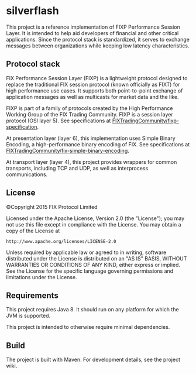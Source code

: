 # silverflash
This project is a reference implementation of FIXP Performance Session Layer. It is intended to 
help aid developers of financial and other critical applications. Since the protocol stack is 
standardized, it serves to exchange messages between organizations while keeping low latency
characteristics.

## Protocol stack
FIX Performance Session Layer (FIXP) is a lightweight protocol designed to replace the traditional
FIX session protocol (known officially as FIXT) for high performance use cases. It supports both 
point-to-point exchange of application messages as well as multicasts for market data and the like.

FIXP is part of a family of protocols created by the High Performance Working Group
of the FIX Trading Community. FIXP is a session layer protocol (OSI layer 5). 
See specifications at [FIXTradingCommunity/fixp-specification](https://github.com/FIXTradingCommunity/fixp-specification).

At presentation layer (layer 6), this implementation uses Simple Binary Encoding, a high-performance binary encoding of FIX. 
See specifications at [FIXTradingCommunity/fix-simple-binary-encoding](https://github.com/FIXTradingCommunity/fix-simple-binary-encoding).

At transport layer (layer 4), this project provides wrappers for common transports, including TCP 
and UDP, as well as interprocess communications.

## License
©Copyright 2015 FIX Protocol Limited

Licensed under the Apache License, Version 2.0 (the "License");
you may not use this file except in compliance with the License.
You may obtain a copy of the License at

    http://www.apache.org/licenses/LICENSE-2.0

Unless required by applicable law or agreed to in writing, software
distributed under the License is distributed on an "AS IS" BASIS,
WITHOUT WARRANTIES OR CONDITIONS OF ANY KIND, either express or implied.
See the License for the specific language governing permissions and
limitations under the License.

## Requirements
This project requires Java 8. It should run on any platform for which the JVM is supported.

This project is intended to otherwise require minimal dependencies.

## Build
The project is built with Maven. For development details, see the project wiki.

